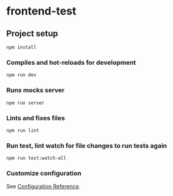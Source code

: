 # frontend-test

## Project setup

```
npm install
```

### Compiles and hot-reloads for development

```
npm run dev
```

### Runs mocks server

```
npm run server
```

### Lints and fixes files

```
npm run lint
```

### Run test, lint watch for file changes to run tests again

```
npm run test:watch-all
```

### Customize configuration

See [Configuration Reference](https://cli.vuejs.org/config/).
